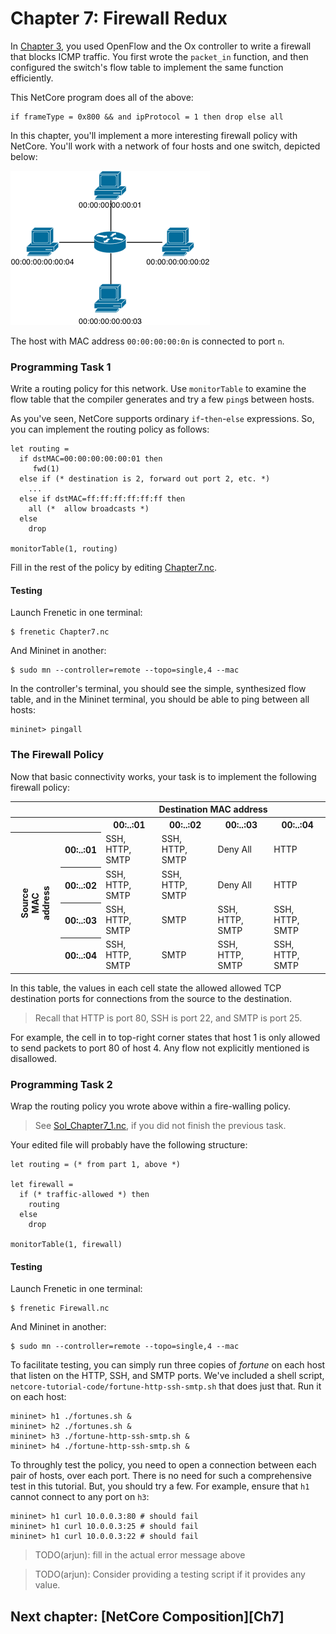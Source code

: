 Chapter 7: Firewall Redux
=========================

In [Chapter 3](03-OxFirewall.md), you used OpenFlow and the Ox
controller to write a firewall that blocks ICMP traffic. You first
wrote the `packet_in` function, and then configured the switch's flow
table to implement the same function efficiently.

This NetCore program does all of the above:

```
if frameType = 0x800 && and ipProtocol = 1 then drop else all
```

In this chapter, you'll implement a more interesting firewall policy
with NetCore. You'll work with a network of four hosts and one switch, depicted below:

![image](images/topo-single-4.png)

The host with MAC address `00:00:00:00:0n` is connected to port `n`.

### Programming Task 1

Write a routing policy for this network. Use `monitorTable` to examine the flow table that the compiler generates and try a few `ping`s between hosts.

As you've seen, NetCore supports ordinary `if`-`then`-`else` expressions.
So, you can implement the routing policy as follows:

```
let routing =
  if dstMAC=00:00:00:00:00:01 then
     fwd(1)
  else if (* destination is 2, forward out port 2, etc. *)
    ...
  else if dstMAC=ff:ff:ff:ff:ff:ff then
    all (*  allow broadcasts *)
  else
    drop
    
monitorTable(1, routing)
```

Fill in the rest of the policy by editing [Chapter7.nc](netcore-tutorial-code/Chapter7.nc). 

#### Testing

Launch Frenetic in one terminal:

```
$ frenetic Chapter7.nc
```

And Mininet in another:

```
$ sudo mn --controller=remote --topo=single,4 --mac
```

In the controller's terminal, you should see the simple, synthesized flow table,
and in the Mininet terminal, you should be able to ping between all hosts:

```
mininet> pingall
```

### The Firewall Policy

Now that basic connectivity works, your task is to implement the following firewall policy:

<table>
<tr>
  <th style="visibility: hidden"></th>
  <th style="visibility: hidden"></th>
  <th colspan="4">Destination MAC address</th>
</tr>
<tr>
  <th style="visibility: hidden"></th>
  <th style="visibility: hidden"></th>
  <th>00:..:01</th>
  <th>00:..:02</th>
  <th>00:..:03</th>
  <th>00:..:04</th>
</tr>
<tr>
  <th rowspan="5" style="-webkit-transform:rotate(270deg)" >
    Source MAC<br>address
  </th>
  <th>00:..:01</th>
  <td>SSH, HTTP, SMTP</td>
  <td>SSH, HTTP, SMTP</td>
  <td>Deny All</td>
  <td>HTTP</td>
</tr>
<tr>
  <th>00:..:02</th>
  <td>SSH, HTTP, SMTP</td>
  <td>SSH, HTTP, SMTP</td>
  <td>Deny All</td>
  <td>HTTP</td>
</tr>
<tr>
  <th>00:..:03</th>
  <td>SSH, HTTP, SMTP</td>
  <td>SMTP</td>
  <td>SSH, HTTP, SMTP</td>
  <td>SSH, HTTP, SMTP</td>
</tr>
<tr>
  <th>00:..:04</th>
  <td>SSH, HTTP, SMTP</td>
  <td>SMTP</td>
  <td>SSH, HTTP, SMTP</td>
  <td>SSH, HTTP, SMTP</td>
</tr>
</table>

In this table, the values in each cell state the allowed allowed TCP destination ports for connections from the source to the destination.

> Recall that HTTP is port 80, SSH is port 22, and SMTP is port 25.

For example, the cell in to top-right corner states that host 1 is only allowed to send packets to port 80 of host 4. Any flow not explicitly mentioned is disallowed.

### Programming Task 2

Wrap the routing policy you wrote above within a fire-walling policy.

> See [Sol_Chapter7_1.nc](netcore-example-code/Sol_Chapter7_1.nc), if you did not
> finish the previous task.

Your edited file will probably have the following structure:

```
let routing = (* from part 1, above *)

let firewall =
  if (* traffic-allowed *) then
    routing
  else
    drop

monitorTable(1, firewall)
```

#### Testing

Launch Frenetic in one terminal:

```
$ frenetic Firewall.nc
```

And Mininet in another:

```
$ sudo mn --controller=remote --topo=single,4 --mac
```

To facilitate testing, you can simply run three copies of _fortune_ on each host that listen on the HTTP, SSH, and SMTP ports. We've included a shell script, `netcore-tutorial-code/fortune-http-ssh-smtp.sh` that does just that. Run it on each host:

```
mininet> h1 ./fortunes.sh &
mininet> h2 ./fortunes.sh &
mininet> h3 ./fortune-http-ssh-smtp.sh &
mininet> h4 ./fortune-http-ssh-smtp.sh &
```

To throughly test the policy, you need to open a connection between each pair
of hosts, over each port. There is no need for such a comprehensive test in this tutorial. But, you should try a few. For example, ensure that `h1` cannot connect to any port on `h3`:

```
mininet> h1 curl 10.0.0.3:80 # should fail
mininet> h1 curl 10.0.0.3:25 # should fail
mininet> h1 curl 10.0.0.3:22 # should fail
```

> TODO(arjun): fill in the actual error message above

> TODO(arjun): Consider providing a testing script if it provides any value.


## Next chapter: [NetCore Composition][Ch7]
